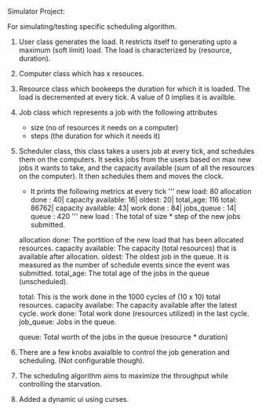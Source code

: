 Simulator Project:

For simulating/testing specific scheduling algorithm.

1. User class generates the load. It restricts itself to generating upto a maximum (soft limit) load. The load is characterized by (resource, duration).

2. Computer class which has x resouces.

3. Resource class which bookeeps the duration for which it is loaded. The load is decremented at every tick. A value of 0 implies it is availble.

4. Job class which represents a job with the following attributes
	-	size (no of resources it needs on a computer)
	-	steps (the duration for which it needs it)

5. Scheduler class, this class takes a users job at every tick, and schedules them on the computers. It seeks jobs from the users based on max new jobs it wants to take,
and the capacity available (sum of all the resources on the computer). It then schedules them and moves the clock.

	-	It prints the following metrics at every tick 
'''
new load: 80
allocation done : 40| capacity available: 16| oldest: 20| total_age: 116
total: 86762| capacity available: 43| work done : 84| jobs_queue : 14| queue : 420
'''
	new load : The total of size * step of the new jobs submitted.

	allocation done: The portition of the new load that has been allocated resources.
	capacity available: The capacity (total resources) that is available after allocation.
	oldest: The oldest job in the queue. It is measured as the number of schedule events since the event was submitted.
	total_age: The total age of the jobs in the queue (unscheduled).

	total: This is the work done in the 1000 cycles of (10 x 10) total resources.
	capacity availabe: The capacity available after the latest cycle.
	work done: Total work done (resources utilized) in the last cycle.
	job_queue: Jobs in the queue.

	queue: Total worth of the jobs in the queue (resource * duration)

6. There are a few knobs avaialble to control the job generation and scheduling. (Not configurable though).

7. The scheduling algorithm aims to maximize the throughput while controlling the starvation.

8. Added a dynamic ui using curses.
